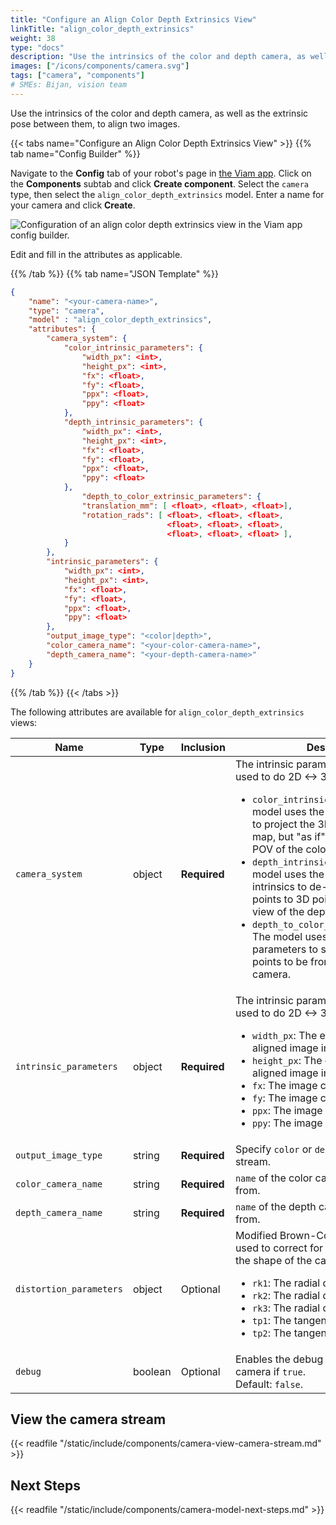 ```yaml
---
title: "Configure an Align Color Depth Extrinsics View"
linkTitle: "align_color_depth_extrinsics"
weight: 38
type: "docs"
description: "Use the intrinsics of the color and depth camera, as well as the extrinsic pose between them, to align two images."
images: ["/icons/components/camera.svg"]
tags: ["camera", "components"]
# SMEs: Bijan, vision team
---
```


Use the intrinsics of the color and depth camera, as well as the extrinsic pose between them, to align two images.

{{< tabs name="Configure an Align Color Depth Extrinsics View" >}}
{{% tab name="Config Builder" %}}

Navigate to the **Config** tab of your robot's page in [the Viam app](https://app.viam.com).
Click on the **Components** subtab and click **Create component**.
Select the `camera` type, then select the `align_color_depth_extrinsics` model.
Enter a name for your camera and click **Create**.

![Configuration of an align color depth extrinsics view in the Viam app config builder.](/components/camera/configure-align-color-depth-extrinsics.png)

Edit and fill in the attributes as applicable.

{{% /tab %}}
{{% tab name="JSON Template" %}}

```json {class="line-numbers linkable-line-numbers"}
{
    "name": "<your-camera-name>",
    "type": "camera",
    "model" : "align_color_depth_extrinsics",
    "attributes": {
        "camera_system": {
            "color_intrinsic_parameters": {
                "width_px": <int>,
                "height_px": <int>,
                "fx": <float>,
                "fy": <float>,
                "ppx": <float>,
                "ppy": <float>
            },
            "depth_intrinsic_parameters": {
                "width_px": <int>,
                "height_px": <int>,
                "fx": <float>,
                "fy": <float>,
                "ppx": <float>,
                "ppy": <float>
            },
                "depth_to_color_extrinsic_parameters": {
                "translation_mm": [ <float>, <float>, <float>],
                "rotation_rads": [ <float>, <float>, <float>,
                                   <float>, <float>, <float>,
                                   <float>, <float>, <float> ],
            }
        },
        "intrinsic_parameters": {
            "width_px": <int>,
            "height_px": <int>,
            "fx": <float>,
            "fy": <float>,
            "ppx": <float>,
            "ppy": <float>
        },
        "output_image_type": "<color|depth>",
        "color_camera_name": "<your-color-camera-name>",
        "depth_camera_name": "<your-depth-camera-name>"
    }
}
```

{{% /tab %}}
{{< /tabs >}}

The following attributes are available for `align_color_depth_extrinsics` views:

| Name | Type | Inclusion | Description |
| ---- | ---- | --------- | ----------- |
| `camera_system` | object | **Required** | The intrinsic parameters of the camera used to do 2D <-> 3D projections: <ul> <li> <code>color_intrinsic_parameters</code>: The model uses the color camera intrinsics to project the 3D points to a 2D depth map, but "as if" it was taken from the POV of the color camera. </li> <li> <code>depth_intrinsic_parameters</code>: The model uses the depth camera intrinsics to de-project the 2D depth points to 3D points, from the point of view of the depth camera. </li> <li> <code>depth_to_color_extrinsic_parameters</code>: The model uses the extrinsic parameters to shift the 3D depth points to be from the POV of the color camera. </li> </ul> |
| `intrinsic_parameters` | object | **Required** | The intrinsic parameters of the camera used to do 2D <-> 3D projections: <ul> <li> <code>width_px</code>: The expected width of the aligned image in pixels. </li> <li> <code>height_px</code>: The expected height of the aligned image in pixels. </li> <li> <code>fx</code>: The image center x point. </li> <li> <code>fy</code>: The image center y point. </li> <li> <code>ppx</code>: The image focal x. </li> <li> <code>ppy</code>: The image focal y. </li> </ul> |
| `output_image_type` | string | **Required** | Specify `color` or `depth` for the output stream. |
| `color_camera_name` | string | **Required** | `name` of the color camera to pull images from. |
| `depth_camera_name` | string | **Required** | `name` of the depth camera to pull images from. |
| `distortion_parameters` | object | Optional | Modified Brown-Conrady parameters used to correct for distortions caused by the shape of the camera lens: <ul> <li> <code>rk1</code>: The radial distortion x. </li> <li> <code>rk2</code>: The radial distortion y. </li> <li> <code>rk3</code>: The radial distortion z. </li> <li> <code>tp1</code>: The tangential distortion x. </li> <li> <code>tp2</code>: The tangential distortion y. </li> </ul> |
| `debug` | boolean | Optional | Enables the debug outputs from the camera if `true`. <br> Default: `false`. |

## View the camera stream

{{< readfile "/static/include/components/camera-view-camera-stream.md" >}}

## Next Steps

{{< readfile "/static/include/components/camera-model-next-steps.md" >}}
